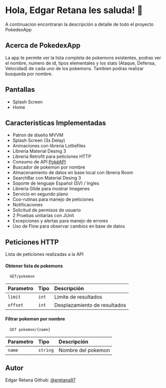 
# Hola, Edgar Retana les saluda! 👋
A continuacion encontraran la descripción a detalle de todo el proyecto PokedexApp

## Acerca de PokedexApp

La app te permite ver la lista completa de pokemons existentes, podras ver el nombre, numero de id, tipos elementales y los stats (Ataque, Defensa, Velocidad) de cada uno de los pokemons. Tambien podras realizar busqueda por nombre.


## Pantallas

- Splash Screen
- Home


## Caracteristicas Implementadas

- Patron de diseño MVVM
- Splash Screen (3s Delay)
- Animaciones con libreria Lottiefiles
- Libreria Material Desing 3
- Libreria Retrofit para peticiones HTTP
- Consumo de API [PokéAPI](https://pokeapi.co/)
- Buscador de pokemon por nombre
- Almacenamiento de datos en base local con libreria Room
- SearchBar con Material Desing 3
- Soporte de lenguaje Español (SV) / Ingles
- Libreria Glide para mostrar Imagenes
- Servicio en segundo plano
- Coo-rutinas para manejo de peticiones
- Notificaciones
- Solicitud de permisos de usuario
- 2 Pruebas unitarias con JUnit
- Excepciones y alertas para manejo de errores
- Uso de Flow para observar cambios en base de datos


## Peticiones HTTP
Lista de peticiones realizadas a la API

#### Obtener lista de pokemons

```http
  GET/pokemon
```

| Parametro | Tipo    | Descripción                |
| :-------- | :------- | :------------------------- |
| `limit` | `int` | Limite de resultados |
| `offset` | `int` | Desplazamiento de resultados |

#### Filtrar pokemon por nombre

```http
  GET pokemon/{name}
```

| Parametro | Tipo    | Descripción                |
| :-------- | :------- | :-------------------------------- |
| `name`      | `string` | Nombre del pokemon |


## Autor

Edgar Retana Github: [@eretana97](https://www.github.com/eretana97)

